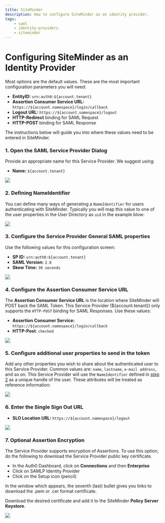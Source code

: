 ```yaml
---
title: SiteMinder
description: How to configure SiteMinder as an identity provider.
tags:
    - saml
    - identity-providers
    - siteminder
---
```

# Configuring SiteMinder as an Identity Provider

Most options are the default values. These are the most important configuration parameters you will need:

* __EntityID:__ `urn:auth0:${account.tenant}`
* __Assertion Consumer Service URL:__ `https://${account.namespace}/login/callback`
* __Logout URL:__ `https://${account.namespace}/logout`
* __HTTP-Redirect__ binding for SAML Request
* __HTTP-POST__ binding for SAML Response

The instructions below will guide you into where these values need to be entered in SiteMinder.

### 1. Open the SAML Service Provider Dialog

Provide an appropriate name for this Service Provider. We suggest using:

* __Name:__ `${account.tenant}`

![](/media/articles/saml/identity-providers/siteminder/siteminder-users.png)

### 2. Defining NameIdentifier

You can define many ways of generating a `NameIdentifier` for users authenticating with SiteMinder. Typically you will map this value to one of the user properties in the User Directory as `uid` in the example blow:

![](/media/articles/saml/identity-providers/siteminder/siteminder-nameids.png)

### 3. Configure the Service Provider General SAML properties

Use the following values for this configuration screen:

* __SP ID:__ `urn:auth0:${account.tenant}`
* __SAML Version:__ `2.0`
* __Skew Time:__ `30 seconds`

![](/media/articles/saml/identity-providers/siteminder/siteminder-general.png)

### 4. Configure the Assertion Consumer Service URL

The __Assertion Consumer Service URL__ is the location where SiteMinder will POST back the SAML Token. This Service Provider (${account.tenant}) only supports the `HTTP-POST` binding for SAML Responses. Use these values:

* __Assertion Consumer Service:__ `https://${account.namespace}/login/callback`
* __HTTP-Post__: `checked`

![](/media/articles/saml/identity-providers/siteminder/siteminder-sso.png)

### 5. Configure additional user properties to send in the token

Add any other properties you wish to share about the authenticated user to this Service Provider. Common values are: `name`, `lastname`, `e-mail address`, and so on. This Service Provider will use the `NameIdentifier` defined in [step 2](#2-defining-nameidentifier) as a unique handle of the user. These attributes will be treated as reference information:

![](/media/articles/saml/identity-providers/siteminder/siteminder-attributes.png)

### 6. Enter the Single Sign Out URL

* __SLO Location URL:__ `https://${account.namespace}/logout`

![](/media/articles/saml/identity-providers/siteminder/siteminder-slo.png)

### 7. Optional Assertion Encryption

The Service Provider supports encryption of Assertions.
To use this option, do the following to download the Service Provider public key certificate.

* In the Auth0 Dashboard, click on __Connections__ and then __Enterprise__
* Click on SAMLP Identity Provider
* Click on the Setup icon (pencil)

In the window which appears, the seventh (last) bullet gives you links to download the .pem or .cer format certificate.

Download the desired certificate and add it to the SiteMinder __Policy Server Keystore__.

![](/media/articles/saml/identity-providers/siteminder/siteminder-encryption.png)
